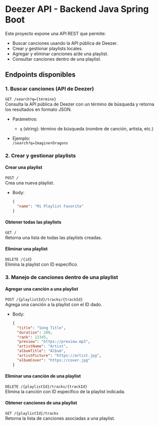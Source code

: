 # Deezer API - Backend Java Spring Boot

Este proyecto expone una API REST que permite:

- Buscar canciones usando la API pública de Deezer.
- Crear y gestionar playlists locales.
- Agregar y eliminar canciones a/de una playlist.
- Consultar canciones dentro de una playlist.

## Endpoints disponibles

### 1. Buscar canciones (API de Deezer)
`GET /search?q={término}`  
Consulta la API pública de Deezer con un término de búsqueda y retorna los resultados en formato JSON.

- Parámetros:  
  - `q` (string): término de búsqueda (nombre de canción, artista, etc.)

- Ejemplo:  
  `/search?q=Imagine+Dragons`

### 2. Crear y gestionar playlists

#### Crear una playlist  
`POST /`  
Crea una nueva playlist.

- Body:  
  ```json
  {
    "name": "Mi Playlist Favorita"
  }
  ```

#### Obtener todas las playlists  
`GET /`  
Retorna una lista de todas las playlists creadas.

#### Eliminar una playlist  
`DELETE /{id}`  
Elimina la playlist con ID específico.

### 3. Manejo de canciones dentro de una playlist

#### Agregar una canción a una playlist  
`POST /{playlistId}/tracks/{trackId}`  
Agrega una canción a la playlist con el ID dado.

- Body:  
  ```json
  {
    "title": "Song Title",
    "duration": 200,
    "rank": 12345,
    "preview": "https://preview.mp3",
    "artistName": "Artist",
    "albumTitle": "Album",
    "artistPicture": "https://artist.jpg",
    "albumCover": "https://cover.jpg"
  }
  ```

#### Eliminar una canción de una playlist  
`DELETE /{playlistId}/tracks/{trackId}`  
Elimina la canción con ID específico de la playlist indicada.

#### Obtener canciones de una playlist  
`GET /{playlistId}/tracks`  
Retorna la lista de canciones asociadas a una playlist.
